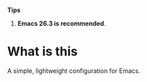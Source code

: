 **Tips**
1. **Emacs 26.3 is recommended**.

# What is this
A simple, lightweight configuration for Emacs.
